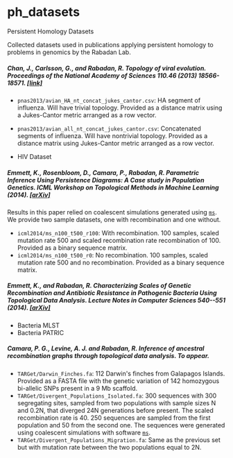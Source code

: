 # ph_datasets
Persistent Homology Datasets

Collected datasets used in publications applying persistent homology to problems in genomics by the Rabadan Lab.

##### Chan, J., Carlsson, G., and Rabadan, R. Topology of viral evolution. _Proceedings of the National Academy of Sciences_ 110.46 (2013) 18566-18571. [[link]](http://www.pnas.org/content/110/46/18566.abstract)

* `pnas2013/avian_HA_nt_concat_jukes_cantor.csv`: HA segment of influenza. Will have trivial topology. Provided as a distance matrix using a Jukes-Cantor metric arranged as a row vector.
* `pnas2013/avian_all_nt_concat_jukes_cantor.csv`: Concatenated segments of influenza. Will have nontrivial topology. Provided as a distance matrix using Jukes-Cantor metric arranged as a row vector.

* HIV Dataset

##### Emmett, K., Rosenbloom, D., Camara, P., Rabadan, R. Parametric Inference Using Persistence Diagrams: A Case study in Population Genetics. _ICML Workshop on Topological Methods in Machine Learning_ (2014). [[arXiv]](http://arxiv.org/abs/1406.4582)

Results in this paper relied on coalescent simulations generated using [`ms`](http://home.uchicago.edu/rhudson1/source/mksamples.html).
We provide two sample datasets, one with recombination and one without.

* `icml2014/ms_n100_t500_r100`: With recombination. 100 samples, scaled mutation rate 500 and scaled recombination rate recombination of 100. Provided as a binary sequence matrix.
* `icml2014/ms_n100_t500_r0`: No recombination. 100 samples, scaled mutation rate 500 and no recombination. Provided as a binary sequence matrix.

##### Emmett, K., and Rabadan, R. Characterizing Scales of Genetic Recombination and Antibiotic Resistance in Pathogenic Bacteria Using Topological Data Analysis. _Lecture Notes in Computer Sciences_ 540--551 (2014). [[arXiv]](http://arxiv.org/abs/1406.1219)

* Bacteria MLST
* Bacteria PATRIC 

##### Camara, P. G., Levine, A. J. and Rabadan, R. Inference of ancestral recombination graphs through topological data analysis. _To appear._

* `TARGet/Darwin_Finches.fa`: 112 Darwin's finches from Galapagos Islands. Provided as a FASTA file with the genetic variation of 142 homozygous bi-allelic SNPs present in a 9 Mb scaffold.
* `TARGet/Divergent_Populations_Isolated.fa`: 300 sequences with 300 segregating sites, sampled from two populations with sample sizes N and 0.2N, that diverged 24N generations before present. The scaled recombination rate is 40. 250 sequences are sampled from the first population and 50 from the second one. The sequences were generated using coalescent simulations with software [`ms`](http://home.uchicago.edu/rhudson1/source/mksamples.html).
* `TARGet/Divergent_Populations_Migration.fa`: Same as the previous set but with mutation rate between the two populations equal to 2N.

